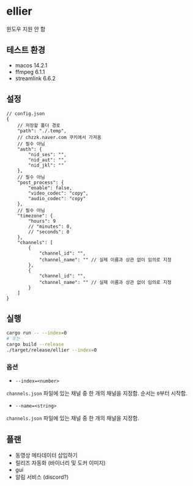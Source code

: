 # ellier

윈도우 지원 안 함

## 테스트 환경

- macos 14.2.1
- ffmpeg 6.1.1
- streamlink 6.6.2

## 설정

```jsonc
// config.json
{
    // 저장할 폴더 경로
    "path": "./.temp",
    // chzzk.naver.com 쿠키에서 가져옴
    // 필수 아님
    "auth": {
        "nid_ses": "",
        "nid_aut": "",
        "nid_jkl": ""
    },
    // 필수 아님
    "post_process": {
        "enable": false,
        "video_codec": "copy",
        "audio_codec": "copy"
    },
    // 필수 아님
    "timezone": {
        "hours": 9
        // "minutes": 0,
        // "seconds": 0
    },
    "channels": [
        {
            "channel_id": "",
            "channel_name": "" // 실제 이름과 상관 없이 임의로 지정
        },
        {
            "channel_id": "",
            "channel_name": "" // 실제 이름과 상관 없이 임의로 지정
        }
    ]
}
```

## 실행

```bash
cargo run -- --index=0
# 또는
cargo build --release
./target/release/ellier --index=0
```

### 옵션

- `--index=<number>`

`channels.json` 파일에 있는 채널 중 한 개의 채널을 지정함.
순서는 `0`부터 시작함.

- `--name=<string>`

`channels.json` 파일에 있는 채널 중 한 개의 채널을 지정함.

## 플랜

- 동영상 메타데이터 삽입하기
- 릴리즈 자동화 (바이너리 및 도커 이미지)
- gui
- 알림 서비스 (discord?)
